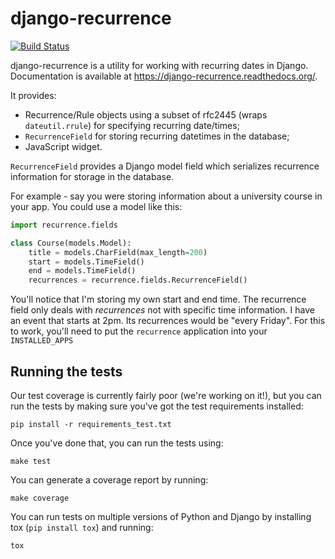 # django-recurrence

[![Build Status](https://travis-ci.org/django-recurrence/django-recurrence.svg?branch=master)](https://travis-ci.org/django-recurrence/django-recurrence)

django-recurrence is a utility for working with recurring dates in
Django. Documentation is available at
https://django-recurrence.readthedocs.org/.

It provides:

- Recurrence/Rule objects using a subset of rfc2445 (wraps
  `dateutil.rrule`) for specifying recurring date/times;
- `RecurrenceField` for storing recurring datetimes in the database;
- JavaScript widget.

`RecurrenceField` provides a Django model field which serializes
recurrence information for storage in the database.

For example - say you were storing information about a university
course in your app. You could use a model like this:

```python
import recurrence.fields

class Course(models.Model):
    title = models.CharField(max_length=200)
    start = models.TimeField()
    end = models.TimeField()
    recurrences = recurrence.fields.RecurrenceField()
```

You'll notice that I'm storing my own start and end time. The
recurrence field only deals with _recurrences_ not with specific time
information. I have an event that starts at 2pm. Its recurrences
would be "every Friday". For this to work, you'll need to put the
`recurrence` application into your `INSTALLED_APPS`

## Running the tests

Our test coverage is currently fairly poor (we're working on it!),
but you can run the tests by making sure you've got the test
requirements installed:

    pip install -r requirements_test.txt

Once you've done that, you can run the tests using:

    make test

You can generate a coverage report by running:

    make coverage

You can run tests on multiple versions of Python and Django by
installing tox (`pip install tox`) and running:

    tox
